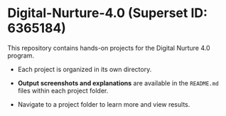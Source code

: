# Digital-Nurture-4.0 (Superset ID: 6365184)

This repository contains hands-on projects for the Digital Nurture 4.0 program.

- Each project is organized in its own directory.  
- **Output screenshots and explanations** are available in the `README.md` files within each project folder.

- Navigate to a project folder to learn more and view results.

